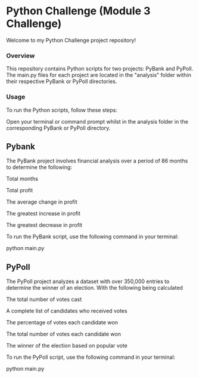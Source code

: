 # Python Challenge (Module 3 Challenge)

Welcome to my Python Challenge project repository!

### Overview
This repository contains Python scripts for two projects: PyBank and PyPoll. The main.py files for each project are located in the "analysis" folder within their respective PyBank or PyPoll directories.

### Usage
To run the Python scripts, follow these steps:

Open your terminal or command prompt whilst in the analysis folder
in the corresponding PyBank or PyPoll directory.


## Pybank

The PyBank project involves financial analysis over a period of 86 months to determine the following:

Total months

Total profit

The average change in profit

The greatest increase in profit

The greatest decrease in profit

To run the PyBank script, use the following command in your terminal:

python main.py


## PyPoll
The PyPoll project analyzes a dataset with over 350,000 entries to determine the winner of an election. With the following being calculated

The total number of votes cast

A complete list of candidates who received votes

The percentage of votes each candidate won

The total number of votes each candidate won

The winner of the election based on popular vote



To run the PyPoll script, use the following command in your terminal:

python main.py
